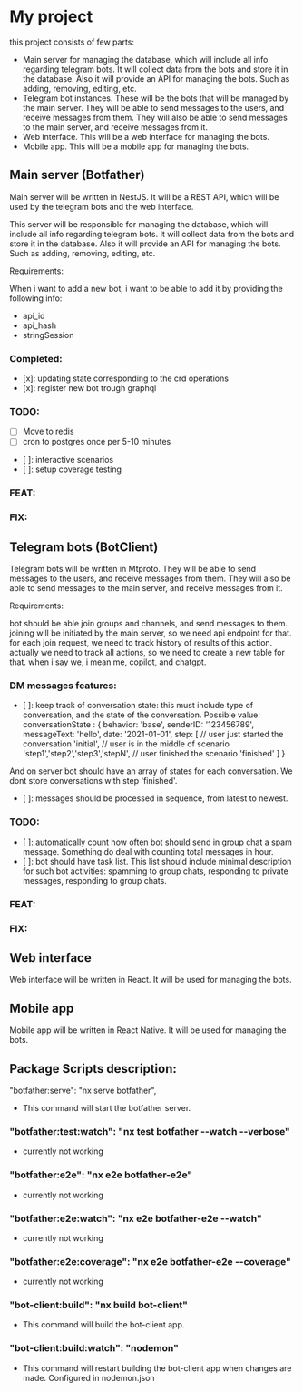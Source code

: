 # My project

this project consists of few parts:
- Main server for managing the database, which will include all info regarding telegram bots. It will collect data from the bots and store it in the database. Also it will provide an API for managing the bots. Such as adding, removing, editing, etc.
- Telegram bot instances. These will be the bots that will be managed by the main server. They will be able to send messages to the users, and receive messages from them. They will also be able to send messages to the main server, and receive messages from it.
- Web interface. This will be a web interface for managing the bots.
- Mobile app. This will be a mobile app for managing the bots.


## Main server (Botfather)
Main server will be written in NestJS. It will be a REST API, which will be used by the telegram bots and the web interface.

This server will be responsible for managing the database, which will include all info regarding telegram bots. It will collect data from the bots and store it in the database. Also it will provide an API for managing the bots. Such as adding, removing, editing, etc.

Requirements:

When i want to add a new bot, i want to be able to add it by providing the following info:
- api_id
- api_hash
- stringSession

### Completed:
- [x]: updating state corresponding to the crd operations
- [x]: register new bot trough graphql

### TODO:
- [ ] Move to redis
- [ ] cron to postgres once per 5-10 minutes

- [ ]: interactive scenarios
- [ ]: setup coverage testing

### FEAT:

### FIX:

## Telegram bots (BotClient)
Telegram bots will be written in Mtproto. They will be able to send messages to the users, and receive messages from them. They will also be able to send messages to the main server, and receive messages from it.

Requirements:

bot should be able join groups and channels, and send messages to them.
joining will be initiated by the main server, so we need api endpoint for that.
for each join request, we need to track history of results of this action. actually we need
to track all actions, so we need to create a new table for that. when i say we, i mean me, copilot, and chatgpt.


### DM messages features:
- [ ]: keep track of conversation state: this must include type of conversation, and the state of the conversation. Possible value:
conversationState : {
    behavior: 'base',
    senderID: '123456789',
    messageText: 'hello',
    date: '2021-01-01',
    step:
    [
         // user just started the conversation
        'initial',
        // user is in the middle of scenario
        'step1','step2','step3','stepN',
        // user finished the scenario
        'finished'
    ]
}

And on server bot should have an array of states for each conversation. We dont store conversations with step 'finished'.

- [ ]: messages should be processed in sequence, from latest to newest.



### TODO:

- [ ]: automatically count how often bot should send in group chat a spam message. Something do deal with counting total messages in hour.
- [ ]: bot should have task list. This list should include minimal description for such bot activities:
spamming to group chats, responding to private messages, responding to group chats.


### FEAT:

### FIX:

## Web interface
Web interface will be written in React. It will be used for managing the bots.


## Mobile app
Mobile app will be written in React Native. It will be used for managing the bots.


## Package Scripts description:
"botfather:serve": "nx serve botfather",

- This command will start the botfather server.

### "botfather:test:watch": "nx test botfather --watch --verbose"
- currently not working
### "botfather:e2e": "nx e2e botfather-e2e"
- currently not working
### "botfather:e2e:watch": "nx e2e botfather-e2e --watch"
- currently not working
### "botfather:e2e:coverage": "nx e2e botfather-e2e --coverage"
- currently not working
### "bot-client:build": "nx build bot-client"
- This command will build the bot-client app.
### "bot-client:build:watch": "nodemon"
- This command will restart building the bot-client app when changes are made. Configured in nodemon.json


